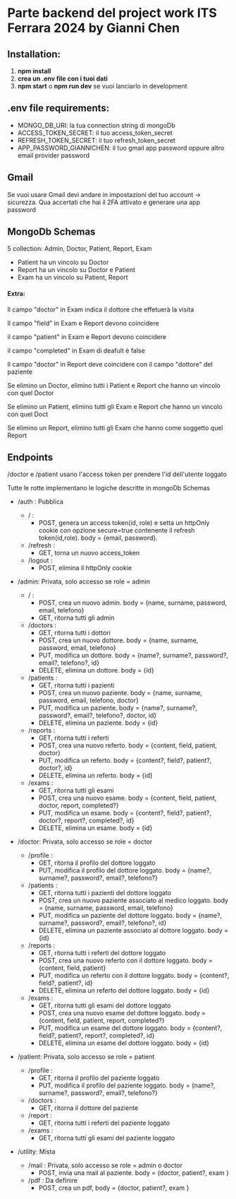 # Parte backend del project work ITS Ferrara 2024 by Gianni Chen

## Installation:
1. __npm install__
2. __crea un .env file con i tuoi dati__
3. __npm start__ o __npm run dev__ se vuoi lanciarlo in development 

## .env file requirements:
- MONGO_DB_URI: la tua connection string di mongoDb
- ACCESS_TOKEN_SECRET: il tuo access_token_secret
- REFRESH_TOKEN_SECRET: il tuo refresh_token_secret
- APP_PASSWORD_GIANNICHEN: il tuo gmail app password oppure altro email provider password

## Gmail
Se vuoi usare Gmail devi andare in impostazioni del tuo account -> sicurezza. Qua accertati che hai il 2FA attivato e generare una app password

## MongoDb Schemas
5 collection: Admin, Doctor, Patient, Report, Exam
- Patient ha un vincolo su Doctor
- Report ha un vincolo su Doctor e Patient
- Exam ha un vincolo su Patient, Report
#### Extra:
Il campo "doctor" in Exam indica il dottore che effetuerà la visita

Il campo "field" in Exam e Report devono coincidere

il campo "patient" in Exam e Report devono coincidere

il campo "completed" in Exam di deafult è false

Il campo "doctor" in Report deve coincidere con il campo "dottore" del paziente

Se elimino un Doctor, elimino tutti i Patient e Report che hanno un vincolo con quel Doctor

Se elimino un Patient, elimino tutti gli Exam e Report che hanno un vincolo con quel Doct

Se elimino un Report, elimino tutti gli Exam che hanno come soggetto quel Report

## Endpoints
/doctor e /patient usano l'access token per prendere l'id dell'utente loggato

Tutte le rotte implementano le logiche descritte in mongoDb Schemas
- /auth : Pubblica
    - / : 
        - POST, genera un access token(id, role) e setta un httpOnly cookie con opzione secure=true contenente il refresh token(id,role). body = {email, password}.
    - /refresh : 
        - GET, torna un nuovo access_token 
    - /logout : 
        - POST, elimina il httpOnly cookie

- /admin: Privata, solo accesso se role = admin
    - / : 
        - POST, crea un nuovo admin. body = {name, surname, password, email, telefono}
        - GET, ritorna tutti gli admin
    - /doctors : 
        - GET, ritorna tutti i dottori
        - POST, crea un nuovo dottore. body = {name, surname, password, email, telefono}
        - PUT, modifica un dottore. body = {name?, surname?, password?, email?, telefono?, id}
        - DELETE, elimina un dottore. body = {id}
    - /patients : 
        - GET, ritorna tutti i pazienti
        - POST, crea un nuovo paziente. body = {name, surname, password, email, telefono, doctor}
        - PUT, modifica un paziente. body = {name?, surname?, password?, email?, telefono?, doctor, id}
        - DELETE, elimina un paziente. body = {id}
    - /reports : 
        - GET, ritorna tutti i referti
        - POST, crea una nuovo referto. body = {content, field, patient, doctor}
        - PUT, modifica un referto. body = {content?, field?, patient?, doctor?, id}
        - DELETE, elimina un referto. body = {id}
    - /exams : 
        - GET, ritorna tutti gli esami
        - POST, crea una nuovo esame. body = {content, field, patient, doctor, report, completed?}
        - PUT, modifica un esame. body = {content?, field?, patient?, doctor?, report?, completed?, id}
        - DELETE, elimina un esame. body = {id}

- /doctor: Privata, solo accesso se role = doctor
    - /profile : 
        - GET, ritorna il profilo del dottore loggato
        - PUT, modifica il profilo del dottore loggato. body = {name?, surname?, password?, email?, telefono?}
    - /patients : 
        - GET, ritorna tutti i pazienti del dottore loggato 
        - POST, crea un nuovo paziente associato al medico loggato. body = {name, surname, password, email, telefono}
        - PUT, modifica un paziente del dottore loggato. body = {name?, surname?, password?, email?, telefono?, id}
        - DELETE, elimina un paziente associato al dottore loggato. body = {id}
    - /reports : 
        - GET, ritorna tutti i referti del dottore loggato
        - POST, crea una nuovo referto con il dottore loggato. body = {content, field, patient}
        - PUT, modifica un referto con il dottore loggato. body = {content?, field?, patient?, id}
        - DELETE, elimina un referto del dottore loggato. body = {id}
    - /exams : 
        - GET, ritorna tutti gli esami del dottore loggato
        - POST, crea una nuovo esame del dottore loggato. body = {content, field, patient, report, completed?}
        - PUT, modifica un esame del dottore loggato. body = {content?, field?, patient?, report?, completed?, id}
        - DELETE, elimina un esame del dottore loggato. body = {id}  

- /patient: Privata, solo accesso se role = patient
    - /profile :
        - GET, ritorna il profilo del paziente loggato
        - PUT, modifica il profilo del paziente loggato. body = {name?, surname?, password?, email?, telefono?}
    - /doctors : 
        - GET, ritorna il dottore del paziente
    - /report : 
        - GET, ritorna tutti i referti del paziente loggato
    - /exams : 
        - GET, ritorna tutti gli esami del paziente loggato

- /utility: Mista
    - /mail : Privata, solo accesso se role = admin o doctor
        - POST, invia una mail al paziente. body = {doctor, patient?, exam }
    - /pdf : Da definire
        - POST, crea un pdf, body = {doctor, patient?, exam } 